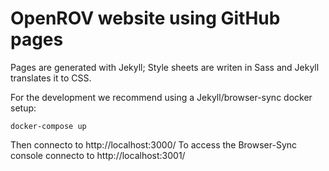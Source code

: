 OpenROV website using GitHub pages
==========


Pages are generated with Jekyll;
 Style sheets are writen in Sass and Jekyll translates it to CSS.


For the development we recommend using a Jekyll/browser-sync docker setup:


    docker-compose up
    
    
Then connecto to http://localhost:3000/
To access the Browser-Sync console connecto to http://localhost:3001/